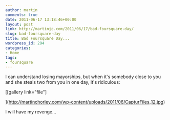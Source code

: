 ```yaml
---
author: martin
comments: true
date: 2011-06-17 13:18:46+00:00
layout: post
link: http://martinjc.com/2011/06/17/bad-foursquare-day/
slug: bad-foursquare-day
title: Bad Foursquare Day...
wordpress_id: 294
categories:
- Home
tags:
- foursquare
---
```


I can understand losing mayorships, but when it's somebody close to you and she steals two from you in one day, it's ridiculous:

[[gallery link="file"]

](http://martinchorley.com/wp-content/uploads/2011/06/CapturFiles_12.jpg)

I will have my revenge...
